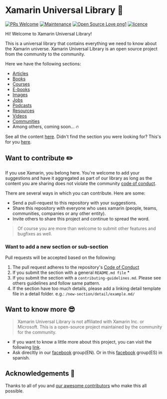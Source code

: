 # Xamarin Universal Library :book: 
[![PRs Welcome](https://img.shields.io/badge/PRs-welcome-brightgreen.svg?style=flat-square)](https://github.com/xamarinuniverse/XamarinUniversalLibrary/pull/new/master) [![Maintenance](https://img.shields.io/badge/Maintained%3F-yes-brightgreen.svg?style=flat-square)](https://github.com/xamarinuniverse/XamarinUniversalLibrary/graphs/commit-activity) [![Open Source Love png1](https://badges.frapsoft.com/os/v1/open-source.png?v=103)](#want-to-contribute-pencil2) [![licence](https://img.shields.io/badge/license-MIT-blue.svg?style=flat-square)](https://github.com/xamarinuniverse/XamarinUniversalLibrary/blob/master/.github/LICENSE.md)

Hi! Welcome to Xamarin Universal Library!

This is a universal library that contains everything we need to know about the Xamarin universe. Xamarin Universal Library is an open source project from the community to the community.

Here we have the following sections:

- [Articles](/src/articles)
- [Books](/src/books)
- [Courses](/src/courses)
- [E-books](/src/e-books)
- [Images](/src/images/)
- [Jobs](/src/jobs/)
- [Podcasts](/src/podcasts)
- [Resources](/src/resources)
- [Videos](/src/videos)
- [Communities](/src/social-networks)
- Among others, coming soon... :fire:

See all the content [here](src). Didn't find the section you were looking for? This's for you [here](#want-to-add-a-new-section-or-sub-section). 

## Want to contribute :pencil2:

If you use Xamarin, you belong here. You're welcome to add your suggestions and have it aggregated as part of our library as long as the content you are sharing does not violate the community [code of conduct](/.github/CODE_OF_CONDUCT.md).

There are several ways in which you can contribute. Here are some:

- Send a pull-request to this repository with your suggestions.
- Share this repository with everyone who uses xamarin (people, teams, communities, companies or any other entity).
- Invite others to share this project and continue to spread the word.

>Of course you are more than welcome to submit other features and bugfixes as well.

### Want to add a new section or sub-section

Pull requests will be accepted based on the following:

1. The pull request adheres to the repository's [Code of Conduct](/.github/CODE_OF_CONDUCT.md)
1. If you submit the section with a general `README.md file` \*
1. If you submit the section with a `contributing-guidelines.md`. Please see others guidelines and follow same pattern.
1. If the section have too much details, please add a linking detail template file in a detail folder. e.g.: `/new-section/detail/example.md/`

## Want to know more :sunglasses:

> Xamarin Universal Library is not affiliated with Xamarin Inc. or Microsoft. This is a open-source project maintained by the community for the community.

- If you want to know a little more about this project, you can visit the following [link](https://luismts.com/blog/xamarin/xamarin-universal-library/).
- Ask direcltly in our [facebook](https://www.facebook.com/groups/182880438998247/) group(EN). Or in this [facebook](https://www.facebook.com/groups/504716559967164/) group(ES) in spanish.  

## Acknowledgements :muscle:

Thanks to all of you and [our awesome contributors](https://github.com/xamarinuniverse/XamarinUniversalLibrary/graphs/contributors) who make this all possible.
